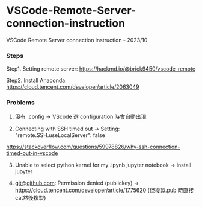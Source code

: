 # VSCode-Remote-Server-connection-instruction
VSCode Remote Server connection instruction - 2023/10

### Steps
Step1. Setting remote server: https://hackmd.io/@brick9450/vscode-remote

Step2. Install Anaconda: https://cloud.tencent.com/developer/article/2063049


### Problems
1. 沒有 .config -> VScode 選 configuration 時會自動出現

2. Connecting with SSH timed out -> Setting: "remote.SSH.useLocalServer": false

https://stackoverflow.com/questions/59978826/why-ssh-connection-timed-out-in-vscode

3. Unable to select python kernel for my .ipynb jupyter notebook -> install jupyter

4. git@github.com: Permission denied (publickey) -> https://cloud.tencent.com/developer/article/1775620 (但複製.pub 時直接cat然後複製)


